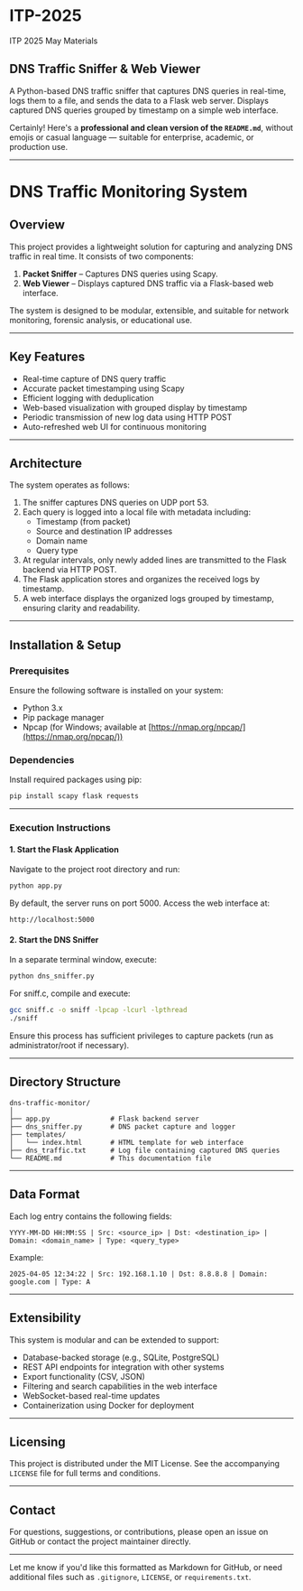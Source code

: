 # ITP-2025
ITP 2025 May Materials

## DNS Traffic Sniffer & Web Viewer
A Python-based DNS traffic sniffer that captures DNS queries in real-time, logs them to a file, and sends the data to a Flask web server. Displays captured DNS queries grouped by timestamp on a simple web interface.

Certainly! Here's a **professional and clean version of the `README.md`**, without emojis or casual language — suitable for enterprise, academic, or production use.

---

# DNS Traffic Monitoring System

## Overview

This project provides a lightweight solution for capturing and analyzing DNS traffic in real time. It consists of two components:

1. **Packet Sniffer** – Captures DNS queries using Scapy.
2. **Web Viewer** – Displays captured DNS traffic via a Flask-based web interface.

The system is designed to be modular, extensible, and suitable for network monitoring, forensic analysis, or educational use.

---

## Key Features

- Real-time capture of DNS query traffic
- Accurate packet timestamping using Scapy
- Efficient logging with deduplication
- Web-based visualization with grouped display by timestamp
- Periodic transmission of new log data using HTTP POST
- Auto-refreshed web UI for continuous monitoring

---

## Architecture

The system operates as follows:

1. The sniffer captures DNS queries on UDP port 53.
2. Each query is logged into a local file with metadata including:
   - Timestamp (from packet)
   - Source and destination IP addresses
   - Domain name
   - Query type
3. At regular intervals, only newly added lines are transmitted to the Flask backend via HTTP POST.
4. The Flask application stores and organizes the received logs by timestamp.
5. A web interface displays the organized logs grouped by timestamp, ensuring clarity and readability.

---

## Installation & Setup

### Prerequisites

Ensure the following software is installed on your system:

- Python 3.x
- Pip package manager
- Npcap (for Windows; available at [https://nmap.org/npcap/](https://nmap.org/npcap/))

### Dependencies

Install required packages using pip:

```bash
pip install scapy flask requests
```

---

### Execution Instructions

#### 1. Start the Flask Application

Navigate to the project root directory and run:

```bash
python app.py
```

By default, the server runs on port 5000. Access the web interface at:

```
http://localhost:5000
```

#### 2. Start the DNS Sniffer

In a separate terminal window, execute:

```bash
python dns_sniffer.py
```

For sniff.c, compile and execute:
```bash
gcc sniff.c -o sniff -lpcap -lcurl -lpthread
./sniff
```
Ensure this process has sufficient privileges to capture packets (run as administrator/root if necessary).

---

## Directory Structure

```
dns-traffic-monitor/
│
├── app.py               # Flask backend server
├── dns_sniffer.py       # DNS packet capture and logger
├── templates/
│   └── index.html       # HTML template for web interface
├── dns_traffic.txt      # Log file containing captured DNS queries
└── README.md            # This documentation file
```

---

## Data Format

Each log entry contains the following fields:

```
YYYY-MM-DD HH:MM:SS | Src: <source_ip> | Dst: <destination_ip> | Domain: <domain_name> | Type: <query_type>
```

Example:

```
2025-04-05 12:34:22 | Src: 192.168.1.10 | Dst: 8.8.8.8 | Domain: google.com | Type: A
```

---

## Extensibility

This system is modular and can be extended to support:

- Database-backed storage (e.g., SQLite, PostgreSQL)
- REST API endpoints for integration with other systems
- Export functionality (CSV, JSON)
- Filtering and search capabilities in the web interface
- WebSocket-based real-time updates
- Containerization using Docker for deployment

---

## Licensing

This project is distributed under the MIT License. See the accompanying `LICENSE` file for full terms and conditions.

---

## Contact

For questions, suggestions, or contributions, please open an issue on GitHub or contact the project maintainer directly.

--- 

Let me know if you'd like this formatted as Markdown for GitHub, or need additional files such as `.gitignore`, `LICENSE`, or `requirements.txt`.
